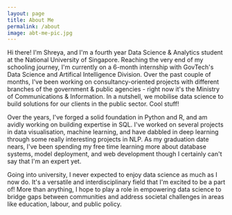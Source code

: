 ```yaml
---
layout: page
title: About Me
permalink: /about
image: abt-me-pic.jpg
---
```


Hi there! I'm Shreya, and I'm a fourth year Data Science & Analytics student at the National University of Singapore. Reaching the very end of my schooling journey, I'm currently on a 6-month internship with GovTech's Data Science and Artifical Intelligence Division. Over the past couple of months, I've been working on consultancy-oriented projects with different branches of the government & public agencies - right now it's the Ministry of Communications & Information. In a nutshell, we mobilise data science to build solutions for our clients in the public sector. Cool stuff!

Over the years, I've forged a solid foundation in Python and R, and am avidly working on building expertise in SQL. I've worked on several projects in data visualisation, machine learning, and have dabbled in deep learning through some really interesting projects in NLP. As my graduation date nears, I've been spending my free time learning more about database systems, model deployment, and web development though I certainly can't say that I'm an expert yet.

Going into university, I never expected to enjoy data science as much as I now do. It's a versatile and interdisciplinary field that I'm excited to be a part of! More than anything, I hope to play a role in empowering data science to bridge gaps between communities and address societal challenges in areas like education, labour, and public policy.
